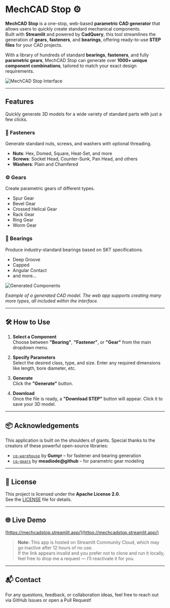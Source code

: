 # MechCAD Stop ⚙️

**MechCAD Stop** is a one-stop, web-based **parametric CAD generator** that allows users to quickly create standard mechanical components.  
Built with **Streamlit** and powered by **CadQuery**, this tool streamlines the generation of **gears**, **fasteners**, and **bearings**, offering ready-to-use **STEP files** for your CAD projects.

With a library of hundreds of standard **bearings**, **fasteners**, and fully **parametric gears**, MechCAD Stop can generate over **1000+ unique component combinations**, tailored to match your exact design requirements.

![MechCAD Stop Interface](https://github.com/user-attachments/assets/9886951a-09ee-46ba-a3b2-4b776de3e029)

---

## Features

Quickly generate 3D models for a wide variety of standard parts with just a few clicks.

### 🔩 Fasteners
Generate standard nuts, screws, and washers with optional threading.

- **Nuts**: Hex, Domed, Square, Heat-Set, and more  
- **Screws**: Socket Head, Counter-Sunk, Pan Head, and others  
- **Washers**: Plain and Chamfered

### ⚙️ Gears
Create parametric gears of different types.

- Spur Gear  
- Bevel Gear  
- Crossed Helical Gear  
- Rack Gear  
- Ring Gear  
- Worm Gear  

### 🧷 Bearings
Produce industry-standard bearings based on SKT specifications.

- Deep Groove  
- Capped  
- Angular Contact  
- and more...
  
![Generated Components](https://github.com/user-attachments/assets/16dd9447-3a78-4941-97c0-00aaa38388a3)

*Example of a generated CAD model. The web app supports creating many more types, all included within the interface.*


---

## 🛠️ How to Use

1. **Select a Component**  
   Choose between **"Bearing"**, **"Fastener"**, or **"Gear"** from the main dropdown menu.

2. **Specify Parameters**  
   Select the desired class, type, and size. Enter any required dimensions like length, bore diameter, etc.

3. **Generate**  
   Click the **"Generate"** button.

4. **Download**  
   Once the file is ready, a **"Download STEP"** button will appear. Click it to save your 3D model.

---

## 📦 Acknowledgements

This application is built on the shoulders of giants. Special thanks to the creators of these powerful open-source libraries:

- [`cq-warehouse`](https://github.com/gumyr/cq_warehouse) by **Gumyr** – for fastener and bearing generation  
- [`cq-gears`](https://github.com/meadiode/cq_gears) by **meadiode@github** – for parametric gear modeling  

---

## 📄 License

This project is licensed under the **Apache License 2.0**.  
See the [LICENSE](./LICENSE) file for details.

---

## 🌐 Live Demo

[https://mechcadstop.streamlit.app/](https://mechcadstop.streamlit.app/)

> **Note:** This app is hosted on Streamlit Community Cloud, which may go inactive after 12 hours of no use.  
> If the link appears invalid and you prefer not to clone and run it locally, feel free to drop me a request — I’ll reactivate it for you.


---

## 📬 Contact

For any questions, feedback, or collaboration ideas, feel free to reach out via GitHub Issues or open a Pull Request!

